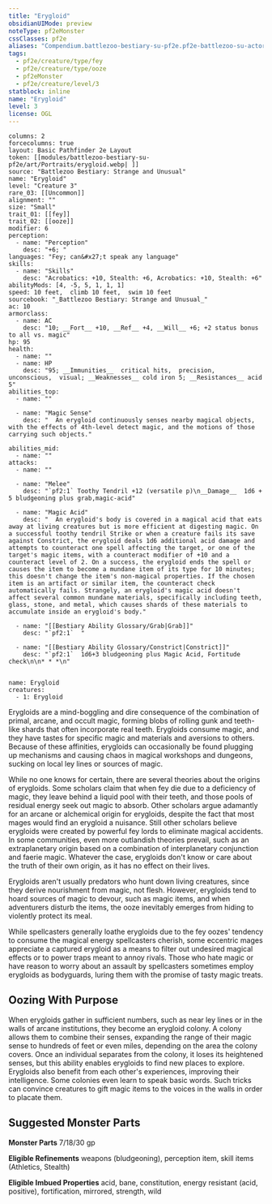 ```yaml
---
title: "Erygloid"
obsidianUIMode: preview
noteType: pf2eMonster
cssClasses: pf2e
aliases: "Compendium.battlezoo-bestiary-su-pf2e.pf2e-battlezoo-su-actors.Actor.l6Lqu6V8r4k8axyT" 
tags:
  - pf2e/creature/type/fey
  - pf2e/creature/type/ooze
  - pf2eMonster
  - pf2e/creature/level/3
statblock: inline
name: "Erygloid"
level: 3
license: OGL
---
```


```statblock
columns: 2
forcecolumns: true
layout: Basic Pathfinder 2e Layout
token: [[modules/battlezoo-bestiary-su-pf2e/art/Portraits/erygloid.webp| ]]
source: "Battlezoo Bestiary: Strange and Unusual"
name: "Erygloid"
level: "Creature 3"
rare_03: [[Uncommon]]
alignment: ""
size: "Small"
trait_01: [[fey]]
trait_02: [[ooze]]
modifier: 6
perception:
  - name: "Perception"
    desc: "+6; "
languages: "Fey; can&#x27;t speak any language"
skills:
  - name: "Skills"
    desc: "Acrobatics: +10, Stealth: +6, Acrobatics: +10, Stealth: +6"
abilityMods: [4, -5, 5, 1, 1, 1]
speed: 10 feet,  climb 10 feet,  swim 10 feet
sourcebook: "_Battlezoo Bestiary: Strange and Unusual_"
ac: 10
armorclass:
  - name: AC
    desc: "10; __Fort__ +10, __Ref__ +4, __Will__ +6; +2 status bonus to all vs. magic"
hp: 95
health:
  - name: ""
  - name: HP
    desc: "95; __Immunities__  critical hits,  precision,  unconscious,  visual; __Weaknesses__ cold iron 5; __Resistances__ acid 5"
abilities_top:
  - name: ""

  - name: "Magic Sense"
    desc: "  An erygloid continuously senses nearby magical objects, with the effects of 4th-level detect magic, and the motions of those carrying such objects."

abilities_mid:
  - name: ""
attacks:
  - name: ""

  - name: "Melee"
    desc: "`pf2:1` Toothy Tendril +12 (versatile p)\n__Damage__  1d6 + 5 bludgeoning plus grab,magic-acid"

  - name: "Magic Acid"
    desc: "  An erygloid's body is covered in a magical acid that eats away at living creatures but is more efficient at digesting magic. On a successful toothy tendril Strike or when a creature fails its save against Constrict, the erygloid deals 1d6 additional acid damage and attempts to counteract one spell affecting the target, or one of the target's magic items, with a counteract modifier of +10 and a counteract level of 2. On a success, the erygloid ends the spell or causes the item to become a mundane item of its type for 10 minutes; this doesn't change the item's non-magical properties. If the chosen item is an artifact or similar item, the counteract check automatically fails. Strangely, an erygloid's magic acid doesn't affect several common mundane materials, specifically including teeth, glass, stone, and metal, which causes shards of these materials to accumulate inside an erygloid's body."

  - name: "[[Bestiary Ability Glossary/Grab|Grab]]"
    desc: "`pf2:1`  "

  - name: "[[Bestiary Ability Glossary/Constrict|Constrict]]"
    desc: "`pf2:1`  1d6+3 bludgeoning plus Magic Acid, Fortitude check\n\n* * *\n"
 
```

```encounter-table
name: Erygloid
creatures:
  - 1: Erygloid
```



Erygloids are a mind-boggling and dire consequence of the combination of primal, arcane, and occult magic, forming blobs of rolling gunk and teeth-like shards that often incorporate real teeth. Erygloids consume magic, and they have tastes for specific magic and materials and aversions to others. Because of these affinities, erygloids can occasionally be found plugging up mechanisms and causing chaos in magical workshops and dungeons, sucking on local ley lines or sources of magic.

While no one knows for certain, there are several theories about the origins of erygloids. Some scholars claim that when fey die due to a deficiency of magic, they leave behind a liquid pool with their teeth, and those pools of residual energy seek out magic to absorb. Other scholars argue adamantly for an arcane or alchemical origin for erygloids, despite the fact that most mages would find an erygloid a nuisance. Still other scholars believe erygloids were created by powerful fey lords to eliminate magical accidents. In some communities, even more outlandish theories prevail, such as an extraplanetary origin based on a combination of interplanetary conjunction and faerie magic. Whatever the case, erygloids don't know or care about the truth of their own origin, as it has no effect on their lives.

Erygloids aren't usually predators who hunt down living creatures, since they derive nourishment from magic, not flesh. However, erygloids tend to hoard sources of magic to devour, such as magic items, and when adventurers disturb the items, the ooze inevitably emerges from hiding to violently protect its meal.

While spellcasters generally loathe erygloids due to the fey oozes' tendency to consume the magical energy spellcasters cherish, some eccentric mages appreciate a captured erygloid as a means to filter out undesired magical effects or to power traps meant to annoy rivals. Those who hate magic or have reason to worry about an assault by spellcasters sometimes employ erygloids as bodyguards, luring them with the promise of tasty magic treats.

## Oozing With Purpose

When erygloids gather in sufficient numbers, such as near ley lines or in the walls of arcane institutions, they become an erygloid colony. A colony allows them to combine their senses, expanding the range of their magic sense to hundreds of feet or even miles, depending on the area the colony covers. Once an individual separates from the colony, it loses its heightened senses, but this ability enables erygloids to find new places to explore. Erygloids also benefit from each other's experiences, improving their intelligence. Some colonies even learn to speak basic words. Such tricks can convince creatures to gift magic items to the voices in the walls in order to placate them.

## Suggested Monster Parts

**Monster Parts** 7/18/30 gp

**Eligible Refinements** weapons (bludgeoning), perception item, skill items (Athletics, Stealth)

**Eligible Imbued Properties** acid, bane, constitution, energy resistant (acid, positive), fortification, mirrored, strength, wild
